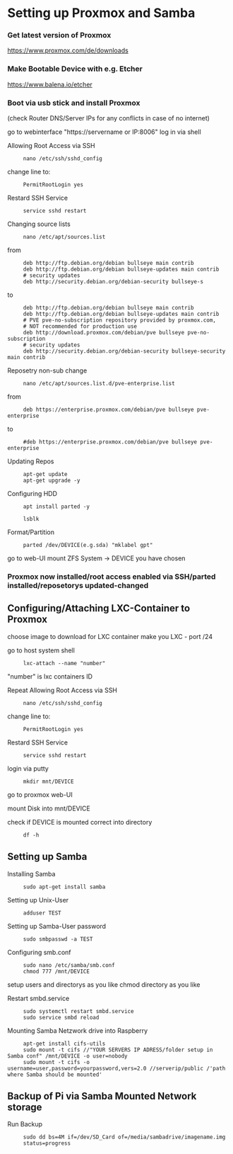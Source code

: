 # Setting up Proxmox and Samba

### Get latest version of Proxmox

https://www.proxmox.com/de/downloads

### Make Bootable Device with e.g. Etcher

https://www.balena.io/etcher

### Boot via usb stick and install Proxmox
(check Router DNS/Server IPs for any conflicts in case of no internet)

go to webinterface "https://servername or IP:8006"
log in via shell

Allowing Root Access via SSH

         nano /etc/ssh/sshd_config

change line to:

         PermitRootLogin yes
         
Restard SSH Service

         service sshd restart

Changing source lists

         nano /etc/apt/sources.list

from

         deb http://ftp.debian.org/debian bullseye main contrib
         deb http://ftp.debian.org/debian bullseye-updates main contrib
         # security updates
         deb http://security.debian.org/debian-security bullseye-s

to

         deb http://ftp.debian.org/debian bullseye main contrib
         deb http://ftp.debian.org/debian bullseye-updates main contrib
         # PVE pve-no-subscription repository provided by proxmox.com,
         # NOT recommended for production use
         deb http://download.proxmox.com/debian/pve bullseye pve-no-subscription
         # security updates
         deb http://security.debian.org/debian-security bullseye-security main contrib
         
Reposetry non-sub change

         nano /etc/apt/sources.list.d/pve-enterprise.list

from

         deb https://enterprise.proxmox.com/debian/pve bullseye pve-enterprise

to

         #deb https://enterprise.proxmox.com/debian/pve bullseye pve-enterprise
         
Updating Repos

         apt-get update
         apt-get upgrade -y

Configuring HDD

         apt install parted -y

         lsblk
         
Format/Partition

         parted /dev/DEVICE(e.g.sda) "mklabel gpt"

go to web-UI
mount ZFS System -> DEVICE you have chosen

### Proxmox now installed/root access enabled via SSH/parted installed/reposetorys updated-changed

## Configuring/Attaching LXC-Container to Proxmox

choose image to download for LXC container
make you LXC - port /24

go to host system shell

         lxc-attach --name "number"
         
"number" is lxc containers ID

Repeat Allowing Root Access via SSH

         nano /etc/ssh/sshd_config

change line to:

         PermitRootLogin yes
         
Restard SSH Service

         service sshd restart

login via putty

         mkdir mnt/DEVICE

go to proxmox web-UI

mount Disk into mnt/DEVICE

check if DEVICE is mounted correct into directory

         df -h
## Setting up Samba         
Installing Samba

         sudo apt-get install samba
         
Setting up Unix-User

         adduser TEST

Setting up Samba-User password

         sudo smbpasswd -a TEST
         
Configuring smb.conf

         sudo nano /etc/samba/smb.conf
         chmod 777 /mnt/DEVICE
         
setup users and directorys as you like
chmod directory as you like

Restart smbd.service

         sudo systemctl restart smbd.service
         sudo service smbd reload

Mounting Samba Netzwork drive into Raspberry

         apt-get install cifs-utils
         sudo mount -t cifs //"YOUR SERVERS IP ADRESS/folder setup in Samba conf" /mnt/DEVICE -o user=nobody
         sudo mount -t cifs -o username=user,password=yourpassword,vers=2.0 //serverip/public /'path where Samba should be mounted'

## Backup of Pi via Samba Mounted Network storage

Run Backup

         sudo dd bs=4M if=/dev/SD_Card of=/media/sambadrive/imagename.img 
         status=progress
